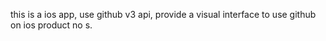 this is a ios app, use github v3 api, provide a visual interface to use github on ios product no s.
